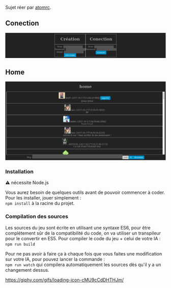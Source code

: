 Sujet réer par [atomrc](https://github.com/atomrc).
## Conection
![log](./resources/img/log.png)

## Home
![home](./resources/img/home.png)


### Installation

:warning: nécessite Node.js

Vous aurez besoin de quelques outils avant de pouvoir commencer à coder. Pour les installer, jouer simplement :  
    `npm install`
à la racine du projet.

### Compilation des sources

Les sources du jeu sont écrite en utilisant une syntaxe ES6, pour être complétement sûr de la compatibilité du code, on va utiliser un transpileur pour le convertir en ES5. Pour compiler le code du jeu + celui de votre IA :   
    `npm run build`

Pour ne pas avoir à faire ça à chaque fois que vous faites une modification sur votre IA, pour pouvez lancer la commande :   
    `npm run watch`
qui compilera automatiquement les sources dès qu'il y a un changement dessus.


https://giphy.com/gifs/loading-icon-cMU9cCdDHTHJm/
